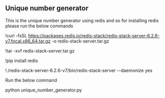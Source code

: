 ## Unique number generator

This is the unique number generator using redis and so for installing redis please run the below commands

!curl -fsSL https://packages.redis.io/redis-stack/redis-stack-server-6.2.6-v7.focal.x86_64.tar.gz -o redis-stack-server.tar.gz 

!tar -xvf redis-stack-server.tar.gz

!pip install redis

!./redis-stack-server-6.2.6-v7/bin/redis-stack-server --daemonize yes


Run the below command

python unique_number_generator.py
